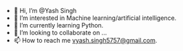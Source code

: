 - 👋 Hi, I’m @Yash Singh
- 👀 I’m interested in Machine learning/artificial intelligence.
- 🌱 I’m currently learning Python.
- 💞️ I’m looking to collaborate on ...
- 📫 How to reach me vyash.singh5757@gmail.com. 

<!---
YashSingh2006/YashSingh2006 is a ✨ special ✨ repository because its `README.md` (this file) appears on your GitHub profile.
You can click the Preview link to take a look at your changes.
--->
